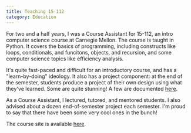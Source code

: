 ```yaml
---
title: Teaching 15-112
category: Education
---
```


For two and a half years, I was a Course Assistant for 15-112, an intro computer science course at Carnegie Mellon. The course is taught in Python. It covers the basics of programming, including constructs like loops, conditionals, and funcitons, objects, and recursion, and some computer science topics like efficiency analysis.

It's quite fast-paced and difficult for an introductory course, and has a "learn-by-doing" ideology. It also has a project component: at the end of the semester, students produce a project of their own design using what they've learned. Some are quite stunning! A few are documented [here](http://www.cs.cmu.edu/~112/gallery.html).

As a Course Assistant, I lectured, tutored, and mentored students. I also advised about a dozen end-of-semester project each semester. I'm proud to say that there have been some very cool ones in the bunch!

The course site is available [here](http://www.cs.cmu.edu/~112).
